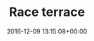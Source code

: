 ---
title:		"Race terrace"
type:		"photos"
mediatype:		"upload"
location:		"Berlin"
date:		"2016-12-09 13:15:08+00:00"
album:		"city"
filename:		"messe-nord-race-terrace.md"
series:		"berlin"
cl_public_id:		"city/messe-nord-race-terrace"
cl_version:		1497000340
format:		"tiff"
bytes:		1619336
width:		810
height:		1440
colours:
- "#838383"
- "#363636"
- "#D9D9D9"
- "#DFDFDE"
exposure_mode:		"Auto"
program:		"Aperture-priority AE"
aperture:		"6.3"
focal_length:		"38.0 mm"
iso:		"320"
shutter_speed:		"1/25"
metering:		"Multi-segment"
flash:		"Off, Did not fire"
white_balance:		"Custom"
colour_temp:		"5150"
has_crop:		"true"
orientation:		"Horizontal (normal)"
camera_model:		"NIKON D800"
lens_info:		"24-70mm f/2.8"
artist:		"No artist info"
x_resolution:		"300"
y_resolution:		"300"
---